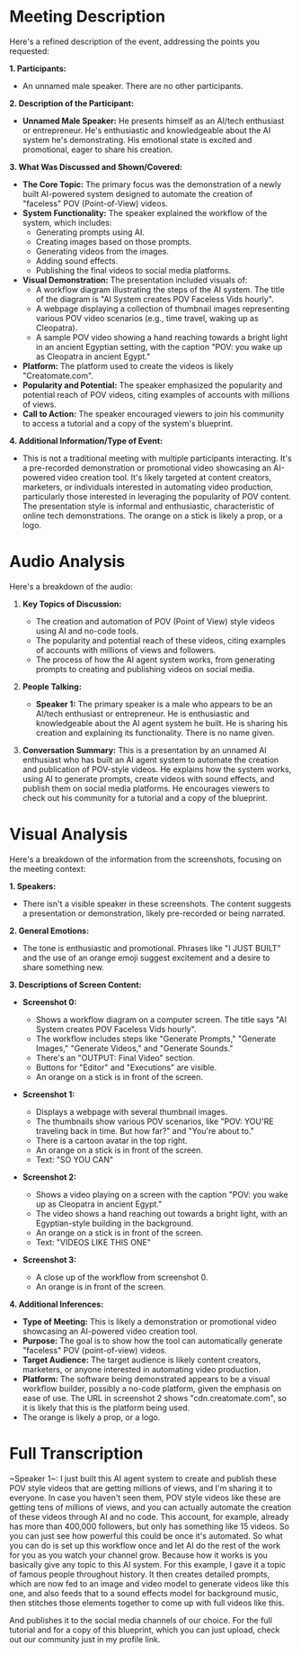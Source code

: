 # Meeting Description

Here's a refined description of the event, addressing the points you requested:

**1. Participants:**

*   An unnamed male speaker. There are no other participants.

**2. Description of the Participant:**

*   **Unnamed Male Speaker:** He presents himself as an AI/tech enthusiast or entrepreneur. He's enthusiastic and knowledgeable about the AI system he's demonstrating. His emotional state is excited and promotional, eager to share his creation.

**3. What Was Discussed and Shown/Covered:**

*   **The Core Topic:** The primary focus was the demonstration of a newly built AI-powered system designed to automate the creation of "faceless" POV (Point-of-View) videos.
*   **System Functionality:** The speaker explained the workflow of the system, which includes:
    *   Generating prompts using AI.
    *   Creating images based on those prompts.
    *   Generating videos from the images.
    *   Adding sound effects.
    *   Publishing the final videos to social media platforms.
*   **Visual Demonstration:** The presentation included visuals of:
    *   A workflow diagram illustrating the steps of the AI system. The title of the diagram is "AI System creates POV Faceless Vids hourly".
    *   A webpage displaying a collection of thumbnail images representing various POV video scenarios (e.g., time travel, waking up as Cleopatra).
    *   A sample POV video showing a hand reaching towards a bright light in an ancient Egyptian setting, with the caption "POV: you wake up as Cleopatra in ancient Egypt."
* **Platform:** The platform used to create the videos is likely "Creatomate.com".
*   **Popularity and Potential:** The speaker emphasized the popularity and potential reach of POV videos, citing examples of accounts with millions of views.
*   **Call to Action:** The speaker encouraged viewers to join his community to access a tutorial and a copy of the system's blueprint.

**4. Additional Information/Type of Event:**

*   This is not a traditional meeting with multiple participants interacting. It's a pre-recorded demonstration or promotional video showcasing an AI-powered video creation tool. It's likely targeted at content creators, marketers, or individuals interested in automating video production, particularly those interested in leveraging the popularity of POV content. The presentation style is informal and enthusiastic, characteristic of online tech demonstrations. The orange on a stick is likely a prop, or a logo.



# Audio Analysis

Here's a breakdown of the audio:

1.  **Key Topics of Discussion:**
    *   The creation and automation of POV (Point of View) style videos using AI and no-code tools.
    *   The popularity and potential reach of these videos, citing examples of accounts with millions of views and followers.
    *   The process of how the AI agent system works, from generating prompts to creating and publishing videos on social media.

2.  **People Talking:**
    *   **Speaker 1:** The primary speaker is a male who appears to be an AI/tech enthusiast or entrepreneur. He is enthusiastic and knowledgeable about the AI agent system he built. He is sharing his creation and explaining its functionality. There is no name given.

3.  **Conversation Summary:**
    This is a presentation by an unnamed AI enthusiast who has built an AI agent system to automate the creation and publication of POV-style videos. He explains how the system works, using AI to generate prompts, create videos with sound effects, and publish them on social media platforms. He encourages viewers to check out his community for a tutorial and a copy of the blueprint.



# Visual Analysis

Here's a breakdown of the information from the screenshots, focusing on the meeting context:

**1. Speakers:**

*   There isn't a visible speaker in these screenshots. The content suggests a presentation or demonstration, likely pre-recorded or being narrated.

**2. General Emotions:**

*   The tone is enthusiastic and promotional. Phrases like "I JUST BUILT" and the use of an orange emoji suggest excitement and a desire to share something new.

**3. Descriptions of Screen Content:**

*   **Screenshot 0:**
    *   Shows a workflow diagram on a computer screen. The title says "AI System creates POV Faceless Vids hourly".
    *   The workflow includes steps like "Generate Prompts," "Generate Images," "Generate Videos," and "Generate Sounds."
    *   There's an "OUTPUT: Final Video" section.
    *   Buttons for "Editor" and "Executions" are visible.
    *   An orange on a stick is in front of the screen.

*   **Screenshot 1:**
    *   Displays a webpage with several thumbnail images.
    *   The thumbnails show various POV scenarios, like "POV: YOU'RE traveling back in time. But how far?" and "You're about to."
    *   There is a cartoon avatar in the top right.
    *   An orange on a stick is in front of the screen.
    *   Text: "SO YOU CAN"

*   **Screenshot 2:**
    *   Shows a video playing on a screen with the caption "POV: you wake up as Cleopatra in ancient Egypt."
    *   The video shows a hand reaching out towards a bright light, with an Egyptian-style building in the background.
    *   An orange on a stick is in front of the screen.
    *   Text: "VIDEOS LIKE THIS ONE"

*   **Screenshot 3:**
    *   A close up of the workflow from screenshot 0.
    *   An orange is in front of the screen.

**4. Additional Inferences:**

*   **Type of Meeting:** This is likely a demonstration or promotional video showcasing an AI-powered video creation tool.
*   **Purpose:** The goal is to show how the tool can automatically generate "faceless" POV (point-of-view) videos.
*   **Target Audience:** The target audience is likely content creators, marketers, or anyone interested in automating video production.
*   **Platform:** The software being demonstrated appears to be a visual workflow builder, possibly a no-code platform, given the emphasis on ease of use. The URL in screenshot 2 shows "cdn.creatomate.com", so it is likely that this is the platform being used.
*   The orange is likely a prop, or a logo.



# Full Transcription

~Speaker 1~: I just built this AI agent system to create and publish these POV style videos that are getting millions of views, and I'm sharing it to everyone. In case you haven't seen them, POV style videos like these are getting tens of millions of views, and you can actually automate the creation of these videos through AI and no code. This account, for example, already has more than 400,000 followers, but only has something like 15 videos. So you can just see how powerful this could be once it's automated. So what you can do is set up this workflow once and let AI do the rest of the work for you as you watch your channel grow. Because how it works is you basically give any topic to this AI system. For this example, I gave it a topic of famous people throughout history. It then creates detailed prompts, which are now fed to an image and video model to generate videos like this one, and also feeds that to a sound effects model for background music, then stitches those elements together to come up with full videos like this.

And publishes it to the social media channels of our choice. For the full tutorial and for a copy of this blueprint, which you can just upload, check out our community just in my profile link.